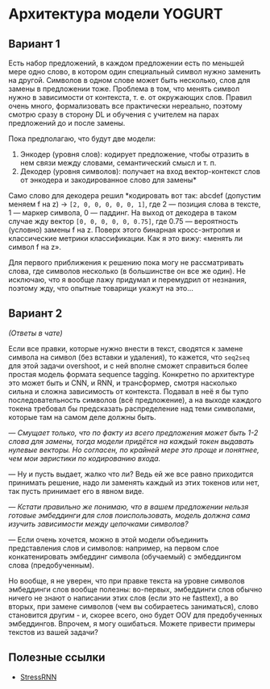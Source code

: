 # Архитектура модели YOGURT

## Вариант 1
Есть набор предложений, в каждом предложении есть по меньшей мере одно слово, в котором один специальный символ нужно заменить на другой.
Символов в одном слове может быть несколько, слов для замены в предложении тоже. Проблема в том, что менять символ нужно в зависимости от контекста, т. е. от окружающих слов. Правил очень много, формализовать все практически нереально, поэтому смотрю сразу в сторону DL и обучения с учителем на парах предложений до и после замены.

Пока предполагаю, что будут две модели:
 1. Энкодер (уровня слов): кодирует предложение, чтобы отразить в нем связи между словами, семантический смысл и т. п.
 2. Декодер (уровня символов): получает на вход вектор-контекст слов от энкодера и закодированное слово для замены*

Само слово для декодера решил *кодировать вот так:
abcdef (допустим меняем f на z) -> `[2, 0, 0, 0, 0, 0, 1]`, где 2 — позиция слова в тексте, 1 — маркер символа, 0 — паддинг.
На выход от декодера в таком случае жду вектор `[0, 0, 0, 0, 0, 0.75]`, где 0.75 — вероятность (условно) замены f на z.
Поверх этого бинарная кросс-энтропия и классические метрики классификации. Как я это вижу: «менять ли символ f на z».

Для первого приближения к решению пока могу не рассматривать слова, где символов несколько (в большинстве он все же один).
Не исключаю, что я вообще лажу придумал и перемудрил от незнания, поэтому жду, что опытные товарищи укажут на это…

## Вариант 2
_(Ответы в чате)_

Если все правки, которые нужно внести в текст, сводятся к замене символа на символ (без вставки и удаления), то кажется, что `seq2seq` для этой задачи overshoot, и с ней вполне сможет справиться более простая модель формата sequence tagging. Конкретно по архитектуре это может быть и CNN, и RNN, и трансформер, смотря насколько сильна и сложна зависимость от контекста.
Подавал в неё я бы тупо последовательность символов (всё предложение), а на выходе каждого токена требовал бы предсказать распределение над теми символами, которые там на самом деле должны быть.

_— Смущает только, что по факту из всего предложения может быть 1-2 слова для замены, тогда модели придётся на каждый токен выдавать нулевые векторы. Но согласен, по крайней мере это проще и понятнее, чем мои эвристики по кодированию входа._

— Ну и пусть выдает, жалко что ли? Ведь ей же все равно приходится принимать решение, надо ли заменять каждый из этих токенов или нет, так пусть принимает его в явном виде.

_— Кстати правильно же понимаю, что в вашем предложении нельзя готовые эмбеддинги для слов поиспользовать, модель должна сама изучить зависимости между цепочками символов?_

— Если очень хочется, можно в этой модели объединить представления слов и символов: например, на первом слое конкатенировать эмбеддинг символа (обучаемый) с эмбеддингом слова (предобученным).

Но вообще, я не уверен, что при правке текста на уровне символов эмбеддинги слов вообще полезны: во-первых, эмбеддинги слов обычно ничего не знают о написании этих слов (если это не fasttext), а во вторых, при замене символов (чем вы собираетесь заниматься), слово становится другим - и, скорее всего, оно будет OOV для предобученных эмбеддингов.
Впрочем, я могу ошибаться. Можете привести примеры текстов из вашей задачи?

## Полезные ссылки
* [StressRNN](https://github.com/Desklop/StressRNN)
